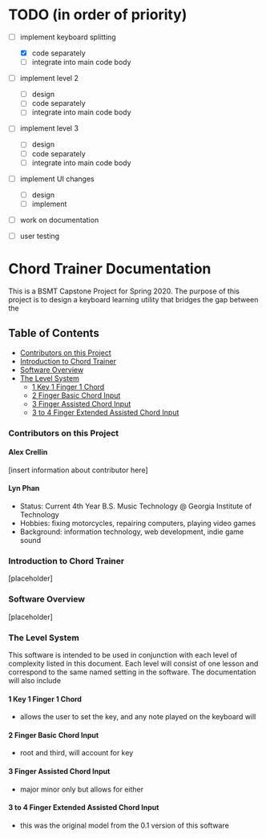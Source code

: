 # TODO (in order of priority)
- [ ] implement keyboard splitting
  - [x] code separately
  - [ ] integrate into main code body
- [ ] implement level 2
  - [ ] design
  - [ ] code separately
  - [ ] integrate into main code body
- [ ] implement level 3
  - [ ] design
  - [ ] code separately
  - [ ] integrate into main code body
- [ ] implement UI changes
  - [ ] design
  - [ ] implement
- [ ] work on documentation
- [ ] user testing


# Chord Trainer Documentation
This is a BSMT Capstone Project for Spring 2020. The purpose of this project is to design a keyboard learning utility that bridges the gap between the

## Table of Contents
- [Contributors on this Project](#Contributors-on-this-Project)
- [Introduction to Chord Trainer](#Introduction-to-Chord-Trainer)
- [Software Overview](#Software-Overview)
- [The Level System](#The-Level-System)
  - [1 Key 1 Finger 1 Chord](#1-Key-1-Finger-1-Chord)
  - [2 Finger Basic Chord Input](#2-Finger-Basic-Chord-Input)
  - [3 Finger Assisted Chord Input](#3-Finger-Assisted-Chord-Input)
  - [3 to 4 Finger Extended Assisted Chord Input](#3-to-4-Finger-Extended-Assisted-Chord-Input)

### Contributors on this Project
#### Alex Crellin

[insert information about contributor here]

#### Lyn Phan

- Status: Current 4th Year B.S. Music Technology @ Georgia Institute of Technology
- Hobbies: fixing motorcycles, repairing computers, playing video games
- Background: information technology, web development, indie game sound

### Introduction to Chord Trainer

[placeholder]

### Software Overview

[placeholder]

### The Level System

This software is intended to be used in conjunction with each level of complexity listed in this document. Each level will consist of one lesson and correspond to the same named setting in the software. The documentation will also include

#### 1 Key 1 Finger 1 Chord

- allows the user to set the key, and any note played on the keyboard will

#### 2 Finger Basic Chord Input

- root and third, will account for key

#### 3 Finger Assisted Chord Input

- major minor only but allows for either

#### 3 to 4 Finger Extended Assisted Chord Input

- this was the original model from the 0.1 version of this software
